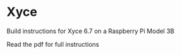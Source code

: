 # Xyce
Build instructions for Xyce 6.7 on a Raspberry Pi Model 3B

Read the pdf for full instructions
